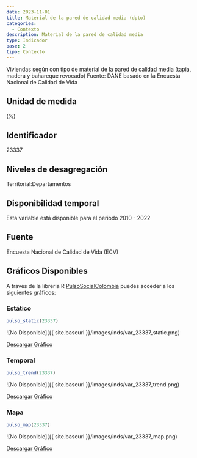 ```yaml
---
date: 2023-11-01
title: Material de la pared de calidad media (dpto)
categories:
  - Contexto
description: Material de la pared de calidad media
type: Indicador
base: 2
tipo: Contexto
--- 
```


Viviendas según con tipo de material de la pared de calidad media (tapia, madera y bahareque revocado)
Fuente: DANE basado en la Encuesta Nacional de Calidad de Vida

## Unidad de medida
(%)

## Identificador
23337

## Niveles de desagregación
Territorial:Departamentos

## Disponibilidad temporal
Esta variable está disponible para el periodo 2010 - 2022

## Fuente
Encuesta Nacional de Calidad de Vida (ECV)

## Gráficos Disponibles

A través de la libreria R [PulsoSocialColombia](https://github.com/pulsosocialcolombia/PulsoSocialColombia) puedes acceder a los siguientes gráficos:

### Estático

``` R
pulso_static(23337)
```

![No Disponible]({{ site.baseurl }}/images/inds/var_23337_static.png)

<a href='{{ site.baseurl }}/images/inds/var_23337_static.png'>Descargar Gráfico</a>

### Temporal

``` R
pulso_trend(23337)
```

![No Disponible]({{ site.baseurl }}/images/inds/var_23337_trend.png)

<a href='{{ site.baseurl }}/images/inds/var_23337_trend.png'>Descargar Gráfico</a>

### Mapa

``` R
pulso_map(23337)
```

![No Disponible]({{ site.baseurl }}/images/inds/var_23337_map.png)

<a href='{{ site.baseurl }}/images/inds/var_23337_map.png'>Descargar Gráfico</a>
